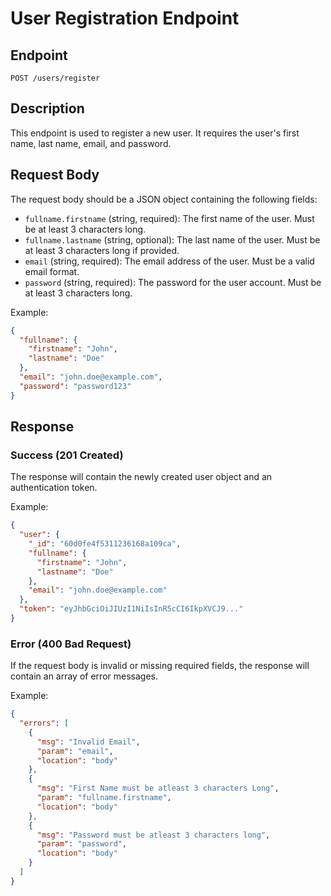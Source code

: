 
# User Registration Endpoint

## Endpoint
`POST /users/register`

## Description
This endpoint is used to register a new user. It requires the user's first name, last name, email, and password.

## Request Body
The request body should be a JSON object containing the following fields:
- `fullname.firstname` (string, required): The first name of the user. Must be at least 3 characters long.
- `fullname.lastname` (string, optional): The last name of the user. Must be at least 3 characters long if provided.
- `email` (string, required): The email address of the user. Must be a valid email format.
- `password` (string, required): The password for the user account. Must be at least 3 characters long.

Example:
```json
{
  "fullname": {
    "firstname": "John",
    "lastname": "Doe"
  },
  "email": "john.doe@example.com",
  "password": "password123"
}
```

## Response
### Success (201 Created)
The response will contain the newly created user object and an authentication token.

Example:
```json
{
  "user": {
    "_id": "60d0fe4f5311236168a109ca",
    "fullname": {
      "firstname": "John",
      "lastname": "Doe"
    },
    "email": "john.doe@example.com"
  },
  "token": "eyJhbGciOiJIUzI1NiIsInR5cCI6IkpXVCJ9..."
}
```

### Error (400 Bad Request)
If the request body is invalid or missing required fields, the response will contain an array of error messages.

Example:
```json
{
  "errors": [
    {
      "msg": "Invalid Email",
      "param": "email",
      "location": "body"
    },
    {
      "msg": "First Name must be atleast 3 characters Long",
      "param": "fullname.firstname",
      "location": "body"
    },
    {
      "msg": "Password must be atleast 3 characters long",
      "param": "password",
      "location": "body"
    }
  ]
}
```
